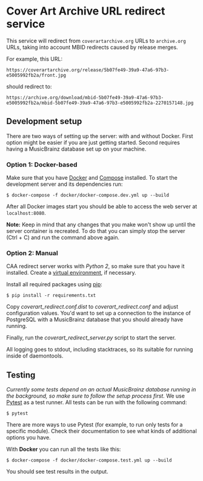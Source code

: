 Cover Art Archive URL redirect service
======================================

This service will redirect from `coverartarchive.org` URLs to `archive.org` URLs, taking into account MBID redirects
caused by release merges.

For example, this URL:

    https://coverartarchive.org/release/5b07fe49-39a9-47a6-97b3-e5005992fb2a/front.jpg

should redirect to:

    https://archive.org/download/mbid-5b07fe49-39a9-47a6-97b3-e5005992fb2a/mbid-5b07fe49-39a9-47a6-97b3-e5005992fb2a-2270157148.jpg


## Development setup

There are two ways of setting up the server: with and without Docker. First option might be easier if you are just
getting started. Second requires having a MusicBrainz database set up on your machine.

### Option 1: Docker-based

Make sure that you have [Docker](https://www.docker.com/) and [Compose](https://github.com/docker/compose) installed.
To start the development server and its dependencies run:

    $ docker-compose -f docker/docker-compose.dev.yml up --build

After all Docker images start you should be able to access the web server at `localhost:8080`.

**Note:** Keep in mind that any changes that you make won't show up until the server container is recreated. To do that
you can simply stop the server (Ctrl + C) and run the command above again.

### Option 2: Manual

CAA redirect server works with *Python 2*, so make sure that you have it installed. Create a
[virtual environment](https://packaging.python.org/tutorials/installing-packages/#creating-virtual-environments),
if necessary.

Install all required packages using [pip](https://pip.pypa.io):

    $ pip install -r requirements.txt
    
Copy *coverart_redirect.conf.dist* to *coverart_redirect.conf* and adjust configuration values. You'd want to set up
a connection to the instance of PostgreSQL with a MusicBrainz database that you should already have running.

Finally, run the *coverart_redirect_server.py* script to start the server.

All logging goes to stdout, including stacktraces, so its suitable for running inside of daemontools.

## Testing

*Currently some tests depend on an actual MusicBrainz database running in the background, so make sure to follow the
setup process first.* We use [Pytest](https://pytest.org) as a test runner. All tests can be run with the following
command:

    $ pytest

There are more ways to use Pytest (for example, to run only tests for a specific module). Check their documentation to
see what kinds of additional options you have.

With **Docker** you can run all the tests like this:

    $ docker-compose -f docker/docker-compose.test.yml up --build

You should see test results in the output.
